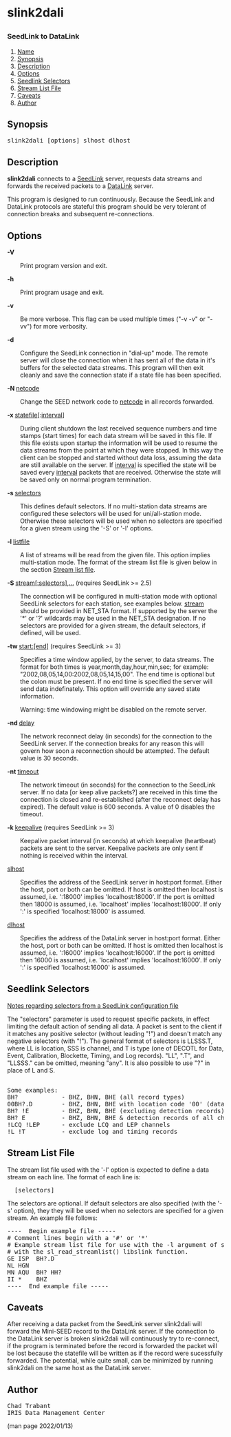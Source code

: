 # <p >slink2dali 
###  SeedLink to DataLink</p>

1. [Name](#)
1. [Synopsis](#synopsis)
1. [Description](#description)
1. [Options](#options)
1. [Seedlink Selectors](#seedlink-selectors)
1. [Stream List File](#stream-list-file)
1. [Caveats](#caveats)
1. [Author](#author)

## <a id='synopsis'>Synopsis</a>

<pre >
slink2dali [options] slhost dlhost
</pre>

## <a id='description'>Description</a>

<p ><b>slink2dali</b> connects to a <u>SeedLink</u> server, requests data streams and forwards the received packets to a <u>DataLink</u> server.</p>

<p >This program is designed to run continuously.  Because the SeedLink and DataLink protocols are stateful this program should be very tolerant of connection breaks and subsequent re-connections.</p>

## <a id='options'>Options</a>

<b>-V</b>

<p style="padding-left: 30px;">Print program version and exit.</p>

<b>-h</b>

<p style="padding-left: 30px;">Print program usage and exit.</p>

<b>-v</b>

<p style="padding-left: 30px;">Be more verbose.  This flag can be used multiple times ("-v -v" or "-vv") for more verbosity.</p>

<b>-d</b>

<p style="padding-left: 30px;">Configure the SeedLink connection in "dial-up" mode.  The remote server will close the connection when it has sent all of the data in it's buffers for the selected data streams.  This program will then exit cleanly and save the connection state if a state file has been specified.</p>

<b>-N </b><u>netcode</u>

<p style="padding-left: 30px;">Change the SEED network code to <u>netcode</u> in all records forwarded.</p>

<b>-x </b><u>statefile</u>[:<u>interval</u>]

<p style="padding-left: 30px;">During client shutdown the last received sequence numbers and time stamps (start times) for each data stream will be saved in this file. If this file exists upon startup the information will be used to resume the data streams from the point at which they were stopped.  In this way the client can be stopped and started without data loss, assuming the data are still available on the server.  If <u>interval</u> is specified the state will be saved every <u>interval</u> packets that are received.  Otherwise the state will be saved only on normal program termination.</p>

<b>-s </b><u>selectors</u>

<p style="padding-left: 30px;">This defines default selectors.  If no multi-station data streams are configured these selectors will be used for uni/all-station mode. Otherwise these selectors will be used when no selectors are specified for a given stream using the '-S' or '-l' options.</p>

<b>-l </b><u>listfile</u>

<p style="padding-left: 30px;">A list of streams will be read from the given file.  This option implies multi-station mode.  The format of the stream list file is given below in the section <u>Stream list file</u>.</p>

<b>-S </b><u>stream[:selectors],...</u>  (requires SeedLink >= 2.5)

<p style="padding-left: 30px;">The connection will be configured in multi-station mode with optional SeedLink selectors for each station, see examples below.  <u>stream</u> should be provided in NET_STA format.  If supported by the server the '*' or '?' wildcards may be used in the NET_STA designation.  If no selectors are provided for a given stream, the default selectors, if defined, will be used.</p>

<b>-tw </b><u>start:[end]</u>  (requires SeedLink >= 3)

<p style="padding-left: 30px;">Specifies a time window applied, by the server, to data streams.  The format for both times is year,month,day,hour,min,sec; for example: "2002,08,05,14,00:2002,08,05,14,15,00".  The end time is optional but the colon must be present.  If no end time is specified the server will send data indefinately.  This option will override any saved state information.</p>

<p style="padding-left: 30px;">Warning: time windowing might be disabled on the remote server.</p>

<b>-nd </b><u>delay</u>

<p style="padding-left: 30px;">The network reconnect delay (in seconds) for the connection to the SeedLink server.  If the connection breaks for any reason this will govern how soon a reconnection should be attempted. The default value is 30 seconds.</p>

<b>-nt </b><u>timeout</u>

<p style="padding-left: 30px;">The network timeout (in seconds) for the connection to the SeedLink server.  If no data [or keep alive packets?] are received in this time the connection is closed and re-established (after the reconnect delay has expired).  The default value is 600 seconds. A value of 0 disables the timeout.</p>

<b>-k </b><u>keepalive</u>  (requires SeedLink >= 3)

<p style="padding-left: 30px;">Keepalive packet interval (in seconds) at which keepalive (heartbeat) packets are sent to the server.  Keepalive packets are only sent if nothing is received within the interval.</p>

<b></b><u>slhost</u>

<p style="padding-left: 30px;">Specifies the address of the SeedLink server in host:port format. Either the host, port or both can be omitted.  If host is omitted then localhost is assumed, i.e.  ':18000' implies 'localhost:18000'.  If the port is omitted then 18000 is assumed, i.e.  'localhost' implies 'localhost:18000'.  If only ':' is specified 'localhost:18000' is assumed.</p>

<b></b><u>dlhost</u>

<p style="padding-left: 30px;">Specifies the address of the DataLink server in host:port format. Either the host, port or both can be omitted.  If host is omitted then localhost is assumed, i.e.  ':16000' implies 'localhost:16000'.  If the port is omitted then 16000 is assumed, i.e.  'localhost' implies 'localhost:16000'.  If only ':' is specified 'localhost:16000' is assumed.</p>

## <a id='seedlink-selectors'>Seedlink Selectors</a>

<p ><u>Notes regarding selectors from a SeedLink configuration file</u></p>

<p >The "selectors" parameter is used to request specific packets, in effect limiting the default action of sending all data. A packet is sent to the client if it matches any positive selector (without leading "!") and doesn't match any negative selectors (with "!").  The general format of selectors is LLSSS.T, where LL is location, SSS is channel, and T is type (one of DECOTL for Data, Event, Calibration, Blockette, Timing, and Log records).  "LL", ".T", and "LLSSS." can be omitted, meaning "any".  It is also possible to use "?" in place of L and S.</p>

<pre >

Some examples:
BH?            - BHZ, BHN, BHE (all record types)
00BH?.D        - BHZ, BHN, BHE with location code '00' (data records)
BH? !E         - BHZ, BHN, BHE (excluding detection records)
BH? E          - BHZ, BHN, BHE & detection records of all channels
!LCQ !LEP      - exclude LCQ and LEP channels
!L !T          - exclude log and timing records
</pre>

## <a id='stream-list-file'>Stream List File</a>

<p >The stream list file used with the '-l' option is expected to define a data stream on each line.  The format of each line is:</p>

<pre >
<net> <station> [selectors]
</pre>

<p >The selectors are optional.  If default selectors are also specified (with the '-s' option), they they will be used when no selectors are specified for a given stream.  An example file follows:</p>

<pre >
----  Begin example file -----
# Comment lines begin with a '#' or '*'
# Example stream list file for use with the -l argument of slclient or
# with the sl_read_streamlist() libslink function.
GE ISP  BH?.D
NL HGN
MN AQU  BH? HH?
II *    BHZ
----  End example file -----
</pre>

## <a id='caveats'>Caveats</a>

<p >After receiving a data packet from the SeedLink server slink2dali will forward the Mini-SEED record to the DataLink server.  If the connection to the DataLink server is broken slink2dali will continuously try to re-connect, if the program is terminated before the record is forwarded the packet will be lost because the statefile will be written as if the record were sucessfully forwarded.  The potential, while quite small, can be minimized by running slink2dali on the same host as the DataLink server.</p>

## <a id='author'>Author</a>

<pre >
Chad Trabant
IRIS Data Management Center
</pre>


(man page 2022/01/13)
